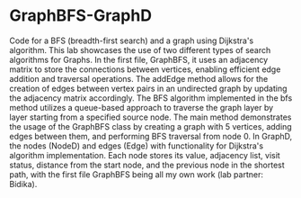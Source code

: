 # GraphBFS-GraphD
Code for a BFS (breadth-first search) and a graph using Dijkstra's algorithm.
This lab showcases the use of two different types of search
algorithms for Graphs. In the first file, GraphBFS, it uses an adjacency matrix to store the connections between vertices, enabling efficient edge addition and traversal operations. The addEdge method allows for the creation of edges between vertex pairs in an undirected graph by updating the adjacency matrix accordingly. The BFS algorithm implemented in the bfs method utilizes a queue-based approach to traverse the graph layer by layer starting from a specified source node. The main method demonstrates the usage of the GraphBFS class by creating a graph with 5 vertices, adding edges between them, and performing BFS traversal from node 0. In GraphD, the nodes (NodeD) and edges (Edge) with functionality for Dijkstra's algorithm implementation. Each node stores its value, adjacency list, visit status, distance from the start node, and the previous node in the shortest path, with the first file GraphBFS being all my own work (lab partner: Bidika).
